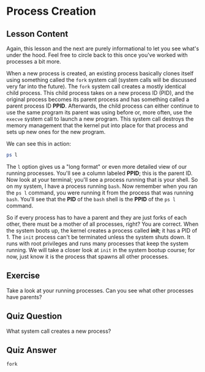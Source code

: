 # Process Creation

## Lesson Content

Again, this lesson and the next are purely informational to let you see what's under the hood. Feel free to circle back to this once you've worked with processes a bit more.

When a new process is created, an existing process basically clones itself using something called the `fork` system call (system calls will be discussed very far into the future). The `fork` system call creates a mostly identical child process. This child process takes on a new process ID (PID), and the original process becomes its parent process and has something called a parent process ID **PPID**. Afterwards, the child process can either continue to use the same program its parent was using before or, more often, use the `execve` system call to launch a new program. This system call destroys the memory management that the kernel put into place for that process and sets up new ones for the new program.

We can see this in action:

```bash
ps l
```

The `l` option gives us a "long format" or even more detailed view of our running processes. You'll see a column labeled **PPID**; this is the parent ID. Now look at your terminal; you'll see a process running that is your shell. So on my system, I have a process running `bash`. Now remember when you ran the `ps l` command, you were running it from the process that was running `bash`. You'll see that the **PID** of the `bash` shell is the **PPID** of the `ps l` command.

So if every process has to have a parent and they are just forks of each other, there must be a mother of all processes, right? You are correct. When the system boots up, the kernel creates a process called **init**; it has a PID of 1. The `init` process can't be terminated unless the system shuts down. It runs with root privileges and runs many processes that keep the system running. We will take a closer look at `init` in the system bootup course; for now, just know it is the process that spawns all other processes.

## Exercise

Take a look at your running processes. Can you see what other processes have parents?

## Quiz Question

What system call creates a new process?

## Quiz Answer

`fork`

